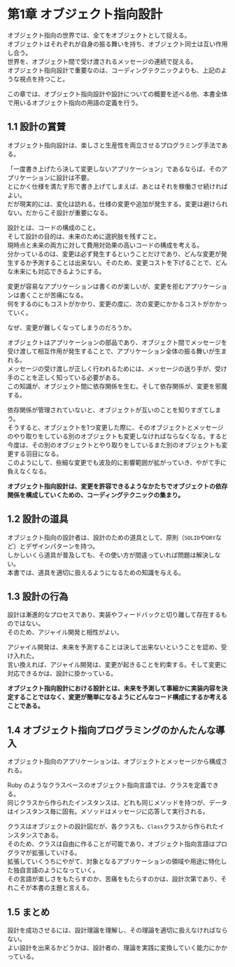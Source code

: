 # 第1章 オブジェクト指向設計

オブジェクト指向の世界では、全てをオブジェクトとして捉える。  
オブジェクトはそれぞれが自身の振る舞いを持ち、オブジェクト同士は互い作用し合う。  
世界を、オブジェクト間で受け渡されるメッセージの連続で捉える。  
オブジェクト指向設計で重要なのは、コーディングテクニックよりも、上記のような視点を持つこと。

この章では、オブジェクト指向設計や設計についての概要を述べる他、本書全体で用いるオブジェクト指向の用語の定義を行う。

## 1.1 設計の賞賛

オブジェクト指向設計は、楽しさと生産性を両立させるプログラミング手法である。

「一度書き上げたら決して変更しないアプリケーション」であるならば、そのアプリケーションに設計は不要。  
とにかく仕様を満たす形で書き上げてしまえば、あとはそれを稼働させ続ければよい。  
だが現実的には、変化は訪れる。仕様の変更や追加が発生する。変更は避けられない。だからこそ設計が重要になる。

設計とは、コードの構成のこと。  
そして設計の目的は、未来のために選択肢を残すこと。  
現時点と未来の両方に対して費用対効果の高いコードの構成を考える。  
分かっているのは、変更は必ず発生するということだけであり、どんな変更が発生するか予測することは出来ない。そのため、変更コストを下げることで、どんな未来にも対応できるようにする。

変更が容易なアプリケーションは書くのが楽しいが、変更を拒むアプリケーションは書くことが苦痛になる。  
何をするのにもコストがかかり、変更の度に、次の変更にかかるコストがかかっていく。

なぜ、変更が難しくなってしまうのだろうか。

オブジェクトはアプリケーションの部品であり、オブジェクト間でメッセージを受け渡して相互作用が発生することで、アプリケーション全体の振る舞いが生まれる。  
メッセージの受け渡しが正しく行われるためには、メッセージの送り手が、受け手のことを正しく知っている必要がある。  
この知識が、オブジェクト間に依存関係を生む。そして依存関係が、変更を邪魔する。

依存関係が管理されていないと、オブジェクトが互いのことを知りすぎてしまう。  
そうすると、オブジェクトを1つ変更した際に、そのオブジェクトとメッセージのやり取りをしている別のオブジェクトも変更しなければならなくなる。すると今度は、その別のオブジェクトとやり取りをしているまた別のオブジェクトも変更する羽目になる。  
このようにして、些細な変更でも波及的に影響範囲が拡がっていき、やがて手に負えなくなる。

**オブジェクト指向設計は、変更を許容できるようなかたちでオブジェクトの依存関係を構成していくための、コーディングテクニックの集まり。**

## 1.2 設計の道具

オブジェクト指向の設計者は、設計のための道具として、原則（`SOLID`や`DRY`など）とデザインパターンを持つ。  
しかしいくら道具が普及しても、その使い方が間違っていれば問題は解決しない。  
本書では、道具を適切に扱えるようになるための知識を与える。

## 1.3 設計の行為

設計は漸進的なプロセスであり、実装やフィードバックと切り離して存在するものではない。  
そのため、アジャイル開発と相性がよい。

アジャイル開発は、未来を予測することは決して出来ないということを認め、受け入れた。  
言い換えれば、アジャイル開発は、変更が起きることを約束する。そして変更に対応できるかは、設計に掛かっている。

**オブジェクト指向設計における設計とは、未来を予測して事細かに実装内容を決定することではなく、変更が簡単になるようにどんなコード構成にするか考えることである。**

## 1.4 オブジェクト指向プログラミングのかんたんな導入

オブジェクト指向のアプリケーションは、オブジェクトとメッセージから構成される。

Ruby のようなクラスベースのオブジェクト指向言語では、クラスを定義できる。  
同じクラスから作られたインスタンスは、どれも同じメソッドを持つが、データはインスタンス毎に固有。メソッドはメッセージに応答して実行される。

クラスはオブジェクトの設計図だが、各クラスも、`Class`クラスから作られたインスタンスである。  
そのため、クラスは自由に作ることが可能であり、オブジェクト指向言語はプログラマが拡張していける。  
拡張していくうちにやがて、対象となるアプリケーションの領域や用途に特化した独自言語のようになっていく。  
その言語が楽しさをもたらすのか、苦痛をもたらすのかは、設計次第であり、それこそが本書の主題と言える。

## 1.5 まとめ

設計を成功させるには、設計理論を理解し、その理論を適切に扱えなければならない。  
よい設計を出来るかどうかは、設計者の、理論を実践に変換していく能力にかかっている。
